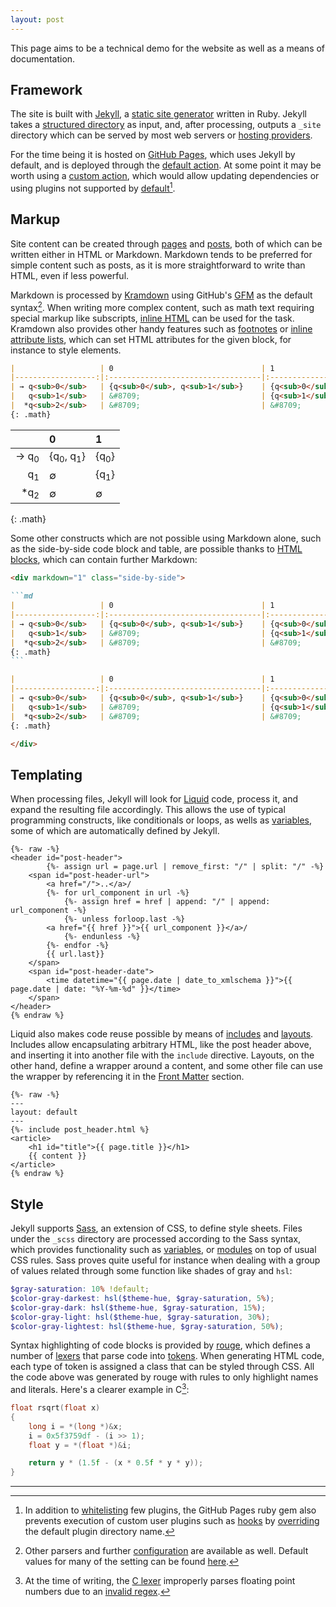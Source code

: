 ```yaml
---
layout: post
---
```


This page aims to be a technical demo for the website as well as a means of documentation.

## Framework

The site is built with [Jekyll](https://jekyllrb.com/), a [static site generator](https://en.wikipedia.org/wiki/Static_site_generator) 
written in Ruby. Jekyll takes a [structured directory](https://jekyllrb.com/docs/structure/) as input,
and, after processing, outputs a `_site` directory which can be served by most web servers or
[hosting providers](https://jekyllrb.com/docs/deployment/third-party/).

For the time being it is hosted on [GitHub Pages](https://pages.github.com/), which uses Jekyll by
default, and is deployed through the [default action](https://github.blog/changelog/2021-12-16-github-pages-using-github-actions-for-builds-and-deployments-for-public-repositories/).
At some point it may be worth using a [custom action](https://github.blog/2022-08-10-github-pages-now-uses-actions-by-default/),
which would allow updating dependencies or using plugins not supported by
[default](https://pages.github.com/versions/)[^github-pages-plugins].

## Markup

Site content can be created through [pages](https://jekyllrb.com/docs/pages/) and [posts](https://jekyllrb.com/docs/posts/),
both of which can be written either in HTML or Markdown. Markdown tends to be preferred for simple
content such as posts, as it is more straightforward to write than HTML, even if less powerful.

Markdown is processed by [Kramdown](https://kramdown.gettalong.org) using GitHub's [GFM](https://github.github.com/gfm/)
as the default syntax[^jekyll-markdown]. When writing more complex content, such as math text 
requiring special markup like subscripts, [inline HTML](https://kramdown.gettalong.org/syntax.html#html-spans)
can be used for the task. Kramdown also provides other handy features such as [footnotes](https://kramdown.gettalong.org/syntax.html#footnotes)
or [inline attribute lists](https://kramdown.gettalong.org/syntax.html#inline-attribute-lists),
which can set HTML attributes for the given block, for instance to style elements.

<div markdown="1" class="side-by-side">

```md
|                   | 0                                 | 1                 | 
|------------------:|:----------------------------------|:------------------|
| → q<sub>0</sub>   | {q<sub>0</sub>, q<sub>1</sub>}    | {q<sub>0</sub>}   |
|   q<sub>1</sub>   | &#8709;                           | {q<sub>1</sub>}   |
|  *q<sub>2</sub>   | &#8709;                           | &#8709;           |
{: .math}
```

|                   | 0                                 | 1                 | 
|------------------:|:----------------------------------|:------------------|
| → q<sub>0</sub>   | {q<sub>0</sub>, q<sub>1</sub>}    | {q<sub>0</sub>}   |
|   q<sub>1</sub>   | &#8709;                           | {q<sub>1</sub>}   |
|  *q<sub>2</sub>   | &#8709;                           | &#8709;           |
{: .math}

</div>

Some other constructs which are not possible using Markdown alone, such as the side-by-side 
code block and table, are possible thanks to [HTML blocks](https://kramdown.gettalong.org/syntax.html#html-blocks),
which can contain further Markdown:

~~~md
<div markdown="1" class="side-by-side">

```md
|                   | 0                                 | 1                 | 
|------------------:|:----------------------------------|:------------------|
| → q<sub>0</sub>   | {q<sub>0</sub>, q<sub>1</sub>}    | {q<sub>0</sub>}   |
|   q<sub>1</sub>   | &#8709;                           | {q<sub>1</sub>}   |
|  *q<sub>2</sub>   | &#8709;                           | &#8709;           |
{: .math}
```

|                   | 0                                 | 1                 | 
|------------------:|:----------------------------------|:------------------|
| → q<sub>0</sub>   | {q<sub>0</sub>, q<sub>1</sub>}    | {q<sub>0</sub>}   |
|   q<sub>1</sub>   | &#8709;                           | {q<sub>1</sub>}   |
|  *q<sub>2</sub>   | &#8709;                           | &#8709;           |
{: .math}

</div>
~~~

## Templating

When processing files, Jekyll will look for [Liquid](https://shopify.github.io/liquid/) code, process
it, and expand the resulting file accordingly. This allows the use of typical programming constructs,
like conditionals or loops, as wells as [variables](https://jekyllrb.com/docs/variables/), some of
which are automatically defined by Jekyll.

```liquid
{%- raw -%}
<header id="post-header">
        {%- assign url = page.url | remove_first: "/" | split: "/" -%}
    <span id="post-header-url">
        <a href="/">..</a>/
        {%- for url_component in url -%}
            {%- assign href = href | append: "/" | append: url_component -%}
            {%- unless forloop.last -%}
        <a href="{{ href }}">{{ url_component }}</a>/
            {%- endunless -%}
        {%- endfor -%}
        {{ url.last}}
    </span>
    <span id="post-header-date">
        <time datetime="{{ page.date | date_to_xmlschema }}">{{ page.date | date: "%Y-%m-%d" }}</time>
    </span>
</header>
{% endraw %}
```

Liquid also makes code reuse possible by means of [includes](https://jekyllrb.com/docs/includes/) and
[layouts](https://jekyllrb.com/docs/layouts/). Includes allow encapsulating arbitrary HTML, like the
post header above, and inserting it into another file with the `include` directive. Layouts, on the
other hand, define a wrapper around a content, and some other file can use the wrapper by referencing
it in the [Front Matter](https://jekyllrb.com/docs/front-matter/) section.

```liquid
{%- raw -%}
---
layout: default
---
{%- include post_header.html %}
<article>
    <h1 id="title">{{ page.title }}</h1>
    {{ content }}
</article>
{% endraw %}
```

## Style

Jekyll supports [Sass](https://sass-lang.com/), an extension of CSS, to define style sheets. Files
under the `_scss` directory are processed according to the Sass syntax, which provides functionality
such as [variables](https://sass-lang.com/documentation/variables/), or [modules](https://sass-lang.com/documentation/modules/)
on top of usual CSS rules. Sass proves quite useful for instance when dealing with a group of values
related through some function like shades of gray and `hsl`:

```scss
$gray-saturation: 10% !default;
$color-gray-darkest: hsl($theme-hue, $gray-saturation, 5%);
$color-gray-dark: hsl($theme-hue, $gray-saturation, 15%);
$color-gray-light: hsl($theme-hue, $gray-saturation, 30%);
$color-gray-lightest: hsl($theme-hue, $gray-saturation, 50%);
```

Syntax highlighting of code blocks is provided by [rouge](https://github.com/rouge-ruby/rouge), which
defines a number of [lexers](https://github.com/rouge-ruby/rouge/tree/master/lib/rouge/lexers) that
parse code into [tokens](https://github.com/rouge-ruby/rouge/blob/master/lib/rouge/token.rb). When
generating HTML code, each type of token is assigned a class that can be styled through CSS. All the
code above was generated by rouge with rules to only highlight names and literals. Here's a clearer
example in C[^rouge-c-lexer]:

```c
float rsqrt(float x)
{
    long i = *(long *)&x;
    i = 0x5f3759df - (i >> 1);
    float y = *(float *)&i;

    return y * (1.5f - (x * 0.5f * y * y));
}
```

---

[^github-pages-plugins]:
    In addition to [whitelisting](https://github.com/github/pages-gem/blob/v228/lib/github-pages/configuration.rb#L53)
    few plugins, the GitHub Pages ruby gem also prevents execution of custom user plugins such as
    [hooks](https://jekyllrb.com/docs/plugins/hooks/) by [overriding](https://github.com/github/pages-gem/blob/v228/lib/github-pages/configuration.rb#L52)
    the default plugin directory name.

[^jekyll-markdown]:
    Other parsers and further [configuration](https://jekyllrb.com/docs/configuration/markdown/) are
    available as well. Default values for many of the setting can be found
    [here](https://jekyllrb.com/docs/configuration/default/).

[^rouge-c-lexer]:
    At the time of writing, the [C lexer](https://github.com/rouge-ruby/rouge/blob/master/lib/rouge/lexers/c.rb)
    improperly parses floating point numbers due to an [invalid regex](https://github.com/rouge-ruby/rouge/blob/v4.1.3/lib/rouge/lexers/c.rb#L102).
